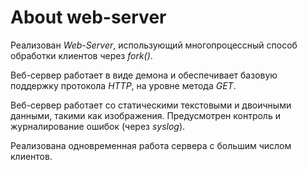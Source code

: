# About web-server

Реализован *Web-Server*, использующий многопроцессный способ обработки клиентов через *fork()*. 

Веб-сервер работает в виде демона и обеспечивает базовую поддержку протокола *HTTP*, на уровне метода *GET*.

Веб-сервер работает со статическими текстовыми и двоичными данными, такими как изображения. Предусмотрен контроль и журналирование ошибок (через *syslog*). 

Реализована одновременная работа сервера с большим числом клиентов.
